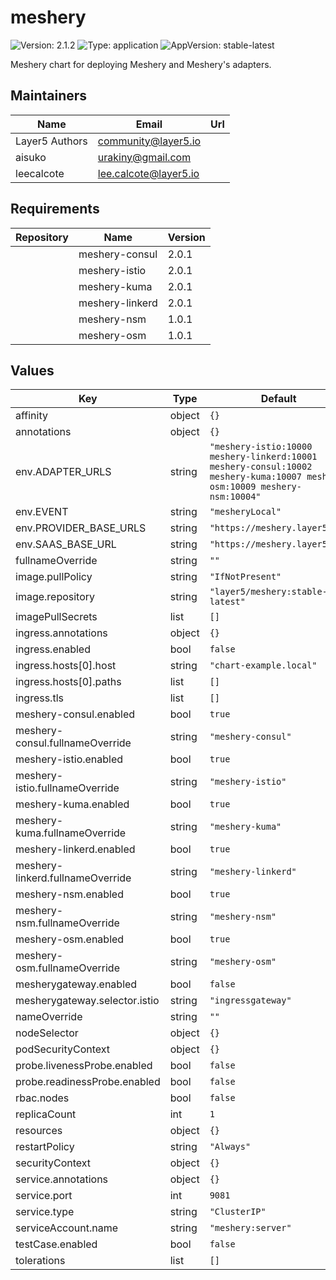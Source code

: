 # meshery

![Version: 2.1.2](https://img.shields.io/badge/Version-2.1.2-informational?style=flat-square) ![Type: application](https://img.shields.io/badge/Type-application-informational?style=flat-square) ![AppVersion: stable-latest](https://img.shields.io/badge/AppVersion-stable--latest-informational?style=flat-square)

Meshery chart for deploying Meshery and Meshery's adapters.

## Maintainers

| Name | Email | Url |
| ---- | ------ | --- |
| Layer5 Authors | community@layer5.io |  |
| aisuko | urakiny@gmail.com |  |
| leecalcote | lee.calcote@layer5.io |  |

## Requirements

| Repository | Name | Version |
|------------|------|---------|
|  | meshery-consul | 2.0.1 |
|  | meshery-istio | 2.0.1 |
|  | meshery-kuma | 2.0.1 |
|  | meshery-linkerd | 2.0.1 |
|  | meshery-nsm | 1.0.1 |
|  | meshery-osm | 1.0.1 |

## Values

| Key | Type | Default | Description |
|-----|------|---------|-------------|
| affinity | object | `{}` |  |
| annotations | object | `{}` |  |
| env.ADAPTER_URLS | string | `"meshery-istio:10000 meshery-linkerd:10001 meshery-consul:10002 meshery-kuma:10007 meshery-osm:10009 meshery-nsm:10004"` |  |
| env.EVENT | string | `"mesheryLocal"` |  |
| env.PROVIDER_BASE_URLS | string | `"https://meshery.layer5.io"` |  |
| env.SAAS_BASE_URL | string | `"https://meshery.layer5.io"` |  |
| fullnameOverride | string | `""` |  |
| image.pullPolicy | string | `"IfNotPresent"` |  |
| image.repository | string | `"layer5/meshery:stable-latest"` |  |
| imagePullSecrets | list | `[]` |  |
| ingress.annotations | object | `{}` |  |
| ingress.enabled | bool | `false` |  |
| ingress.hosts[0].host | string | `"chart-example.local"` |  |
| ingress.hosts[0].paths | list | `[]` |  |
| ingress.tls | list | `[]` |  |
| meshery-consul.enabled | bool | `true` |  |
| meshery-consul.fullnameOverride | string | `"meshery-consul"` |  |
| meshery-istio.enabled | bool | `true` |  |
| meshery-istio.fullnameOverride | string | `"meshery-istio"` |  |
| meshery-kuma.enabled | bool | `true` |  |
| meshery-kuma.fullnameOverride | string | `"meshery-kuma"` |  |
| meshery-linkerd.enabled | bool | `true` |  |
| meshery-linkerd.fullnameOverride | string | `"meshery-linkerd"` |  |
| meshery-nsm.enabled | bool | `true` |  |
| meshery-nsm.fullnameOverride | string | `"meshery-nsm"` |  |
| meshery-osm.enabled | bool | `true` |  |
| meshery-osm.fullnameOverride | string | `"meshery-osm"` |  |
| mesherygateway.enabled | bool | `false` |  |
| mesherygateway.selector.istio | string | `"ingressgateway"` |  |
| nameOverride | string | `""` |  |
| nodeSelector | object | `{}` |  |
| podSecurityContext | object | `{}` |  |
| probe.livenessProbe.enabled | bool | `false` |  |
| probe.readinessProbe.enabled | bool | `false` |  |
| rbac.nodes | bool | `false` |  |
| replicaCount | int | `1` |  |
| resources | object | `{}` |  |
| restartPolicy | string | `"Always"` |  |
| securityContext | object | `{}` |  |
| service.annotations | object | `{}` |  |
| service.port | int | `9081` |  |
| service.type | string | `"ClusterIP"` |  |
| serviceAccount.name | string | `"meshery:server"` |  |
| testCase.enabled | bool | `false` |  |
| tolerations | list | `[]` |  |

